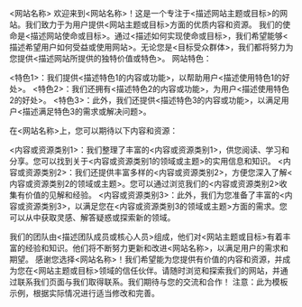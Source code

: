 <网站名称>
欢迎来到<网站名称>！这是一个专注于<描述网站主题或目标>的网站。我们致力于为用户提供<网站主题或目标>方面的优质内容和资源。
我们的使命是<描述网站使命或目标>。通过<描述如何实现使命或目标>，我们希望能够<描述希望用户如何受益或使用网站>。无论您是<目标受众群体>，我们都将努力为您提供<描述网站所提供的独特价值或特色>。
网站特色：

<特色1>：我们提供<描述特色1的内容或功能>，以帮助用户<描述使用特色1的好处>。
<特色2>：我们还拥有<描述特色2的内容或功能>，为用户<描述使用特色2的好处>。
<特色3>：此外，我们还提供<描述特色3的内容或功能>，以满足用户<描述满足特色3的需求或解决问题>。

在<网站名称>上，您可以期待以下内容和资源：

<内容或资源类别1>：我们整理了丰富的<内容或资源类别1>，供您阅读、学习和分享。您可以找到关于<内容或资源类别1的领域或主题>的实用信息和知识。
<内容或资源类别2>：我们还提供丰富多样的<内容或资源类别2>，方便您深入了解<内容或资源类别2的领域或主题>。您可以通过浏览我们的<内容或资源类别2>收集有价值的见解和经验。
<内容或资源类别3>：此外，我们为您准备了丰富的<内容或资源类别3>，以满足您在<内容或资源类别3的领域或主题>方面的需求。您可以从中获取灵感、解答疑惑或探索新的领域。

我们的团队由<描述团队成员或核心人员>组成，他们对<网站主题或目标>有着丰富的经验和知识。他们将不断努力更新和改进<网站名称>，以满足用户的需求和期望。
感谢您选择<网站名称>！我们希望能为您提供有价值的内容和资源，并成为您在<网站主题或目标>领域的信任伙伴。请随时浏览和探索我们的网站，并通过联系我们页面与我们取得联系。我们期待与您的交流和合作！
注意：此为模板示例，根据实际情况进行适当修改和完善。
